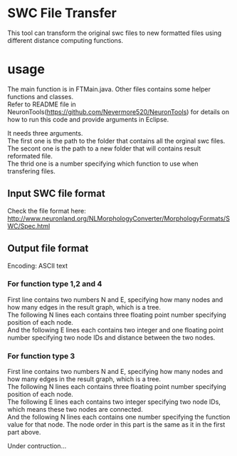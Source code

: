 # SWC File Transfer 
This tool can transform the original swc files to new formatted files using different distance computing functions. 

# usage
The main function is in FTMain.java. Other files contains some helper functions and classes.<br/>
Refer to README file in NeuronTools(https://github.com/Nevermore520/NeuronTools) for details on how to run this code and provide arguments in Eclipse.

It needs three arguments. <br/>
The first one is the path to the folder that contains all the orginal swc files. <br/>
The secont one is the path to a new folder that will contains result reformated file. <br/>
The thrid one is a number specifying which function to use when transfering files.

## Input SWC file format
Check the file format here: http://www.neuronland.org/NLMorphologyConverter/MorphologyFormats/SWC/Spec.html

## Output file format
Encoding:  ASCII text<br/>

### For function type 1,2 and 4
First line contains two numbers N and E, specifying how many nodes and how many edges in the result graph, which is a tree.<br/>
The following N lines each contains three floating point number specifying position of each node.<br/>
And the following E lines each contains two integer and one floating point number specifying two node IDs and distance between the two nodes.
### For function type 3
First line contains two numbers N and E, specifying how many nodes and how many edges in the result graph, which is a tree.<br/>
The following N lines each contains three floating point number specifying position of each node.<br/>
The following E lines each contains two integer specifying two node IDs, which means these two nodes are connected. <br/>
And the following N lines each contains one number specifying the function value for that node. The node order in this part is the same as it in the first part above.

Under contruction...
